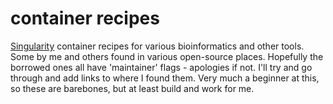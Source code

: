 # container recipes

[Singularity](https://sylabs.io/docs/) container recipes for various bioinformatics and other tools. Some by me and others found in various open-source places. Hopefully the borrowed ones all have 'maintainer' flags - apologies if not. I'll try and go through and add links to where I found them. Very much a beginner at this, so these are barebones, but at least build and work for me.


